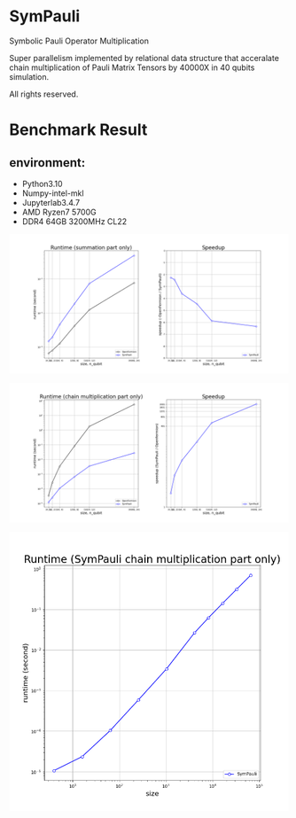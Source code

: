 # SymPauli
Symbolic Pauli Operator Multiplication

Super parallelism implemented by relational data structure that acceralate chain multiplication of Pauli Matrix Tensors by 40000X in 40 qubits simulation.

All rights reserved.

# Benchmark Result

## environment: 
  - Python3.10 
  - Numpy-intel-mkl
  - Jupyterlab3.4.7 
  - AMD Ryzen7 5700G
  - DDR4 64GB 3200MHz CL22

![Benchmark result of summation part](sympauli_bennchmark_1.png)

![Benchmark result of chain multiplication part](sympauli_bennchmark_2.png)

![Benchmark result of chain multiplication part (Sympauli only)](sympauli_bennchmark_3.png)
